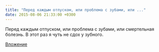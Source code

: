 ```yaml
---
title: "Перед каждым отпуском, или проблема с зубами, или ..."
date: 2015-08-06 21:33:00 +0300
---
```


Перед каждым отпуском, или проблема с зубами, или смертельная болезнь. В этот раз я чуть не сдох у зубного.

[Вложение](https://vk.com/photo41076938_376147754)
